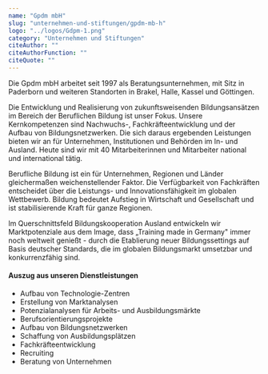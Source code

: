 ```yaml
---
name: "Gpdm mbH"
slug: "unternehmen-und-stiftungen/gpdm-mb-h"
logo: "../logos/Gdpm-1.png"
category: "Unternehmen und Stiftungen"
citeAuthor: ""
citeAuthorFunction: ""
citeQuote: ""
---
```


Die Gpdm mbH arbeitet seit 1997 als Beratungsunternehmen, mit Sitz in Paderborn und weiteren Standorten in Brakel, Halle, Kassel und Göttingen.

Die Entwicklung und Realisierung von zukunftsweisenden Bildungsansätzen im Bereich der Beruflichen Bildung ist unser Fokus. Unsere Kernkompetenzen sind Nachwuchs-, Fachkräfteentwicklung und der Aufbau von Bildungsnetzwerken. Die sich daraus ergebenden Leistungen bieten wir an für Unternehmen, Institutionen und Behörden im ln- und Ausland. Heute sind wir mit 40 Mitarbeiterinnen und Mitarbeiter national und international tätig.

Berufliche Bildung ist ein für Unternehmen, Regionen und Länder gleichermaßen weichenstellender Faktor. Die Verfügbarkeit von Fachkräften entscheidet über die Leistungs- und Innovationsfähigkeit im globalen Wettbewerb. Bildung bedeutet Aufstieg in Wirtschaft und Gesellschaft und ist stabilisierende Kraft für ganze Regionen.

lm Querschnittsfeld Bildungskooperation Ausland entwickeln wir Marktpotenziale aus dem lmage, dass „Training made in Germany" immer noch weltweit genießt - durch die Etablierung neuer Bildungssettings auf Basis deutscher Standards, die im globalen Bildungsmarkt umsetzbar und konkurrenzfähig sind.

#### Auszug aus unseren Dienstleistungen

- Aufbau von Technologie-Zentren
- Erstellung von Marktanalysen
- Potenzialanalysen für Arbeits- und Ausbildungsmärkte
- Berufsorientierungsprojekte
- Aufbau von Bildungsnetzwerken
- Schaffung von Ausbildungsplätzen
- Fachkräfteentwicklung
- Recruiting
- Beratung von Unternehmen
